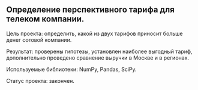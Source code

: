 ## Определение перспективного тарифа для телеком компании.  
Цель проекта: определить, какой из двух тарифов приносит больше денег сотовой компании.  

Результат: проверены гипотезы, установлен наиболее выгодный тариф, дополнительно проведено сравнение выручки в Москве и в регионах.  

Используемые библиотеки: NumPy, Pandas, SciPy.  

Статус проекта: закончен. 
